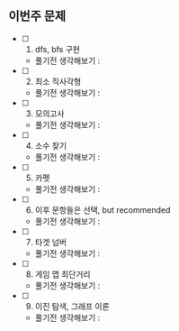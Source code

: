 ## 이번주 문제
- [ ] 1. dfs, bfs 구현
    - 풀기전 생각해보기 : 

- [ ] 2. 최소 직사각형
    - 풀기전 생각해보기 : 

- [ ] 3. 모의고사
    - 풀기전 생각해보기 : 

- [ ] 4. 소수 찾기
    - 풀기전 생각해보기 : 

- [ ] 5. 카펫
    - 풀기전 생각해보기 : 

- [ ] 6. 이후 문항들은 선택, but recommended
    - 풀기전 생각해보기 :
        
- [ ] 7. 타겟 넘버
    - 풀기전 생각해보기 : 

- [ ] 8. 게임 맵 최단거리
    - 풀기전 생각해보기 : 

- [ ] 9. 이진 탐색, 그래프 이론
    - 풀기전 생각해보기 :


